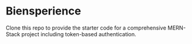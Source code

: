 # Biensperience

Clone this repo to provide the starter code for a comprehensive MERN-Stack project including token-based authentication.
